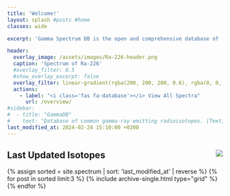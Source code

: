 ```yaml
---
title: 'Welcome!'
layout: splash #posts #home
classes: wide

excerpt: 'Gamma Spectrum DB is the open and comprehensive database of (common) gamma-ray emitting radioisotopes for gamma-spectroscopy.'

header:
  overlay_image: /assets/images/Ra-226-header.png
  caption: 'Spectrum of Ra-226'
  #overlay_filter: 0.5
  #show_overlay_excerpt: false
  overlay_filter: linear-gradient(rgba(200, 200, 200, 0.6), rgba(0, 0, 0, 0.5))
  actions:
    - label: "<i class='fas fa-database'></i> View All Spectra"
      url: /overview/
#sidebar:
#  - title: "GammaDB"
#    text: "Database of common gamma-ray emitting radioisotopes. [Text](/overview/){: .btn .btn--primary }"
last_modified_at: 2024-02-24 15:10:00 +0200
---
```


## Last Updated Isotopes <a href="https://hits.seeyoufarm.com"><img style="float: right" src="https://hits.seeyoufarm.com/api/count/incr/badge.svg?url=https%3A%2F%2Fgammadb.nuclearphoenix.xyz&count_bg=%23FF9328&title_bg=%23555555&icon=&icon_color=%23E7E7E7&title=hits&edge_flat=true"/></a>

{% assign sorted = site.spectrum | sort: 'last_modified_at' | reverse %}
{% for post in sorted limit:3 %}
{% include archive-single.html type="grid" %}
{% endfor %}
